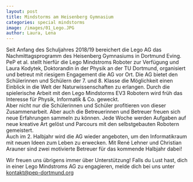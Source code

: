 ```yaml
---
layout: post
title: Mindstorms am Heisenberg Gymnasium
categories: special mindstorms
image: /images/01_Lego.JPG
author: Laura, Lena
---
```

Seit Anfang des Schuljahres 2018/19 bereichert die Lego AG das Nachmittagsprogramm des Heisenberg Gymnasiums in Dortmund Eving.
PeP et al. stellt hierfür die Lego Mindstroms Roboter zur Verfügung und Laura Kodytek, Doktorandin in der Physik an der TU Dortmund, organisiert und betreut mit riesigem Engagement die AG vor Ort.
Die AG bietet den Schülerinnen und Schülern der 7. und 8. Klasse die Möglichkeit einen Einblick in die Welt der Naturwissenschaften zu erlangen.
Durch die spielerische Arbeit mit den Lego Mindstorms EV3 Robotern wird früh das Interesse für Physik, Informatik & Co. geweckt.  
Aber nicht nur die Schülerinnen und Schüler profitieren von dieser Zusammenarbeit.
Aber auch die Betreuerinnen und Betreuer freuen sich neue Erfahrungen sammeln zu können.
Jede Woche werden Aufgaben auf neue kreative Art gelöst und Parcours mit den selbstgebauten Robotern gemeistert.   
Auch im 2. Halbjahr wird die AG wieder angeboten, um den Informatikraum mit neuen Ideen zum Leben zu erwecken.
Mit René Lehner und Christian Arauner sind zwei motivierte Betreuer für das kommende Halbjahr dabei!


Wir freuen uns übrigens immer über Unterstützung! Falls du Lust hast, dich in einer Lego Mindstroms AG zu engagieren, melde dich bei uns unter kontakt@pep-dortmund.org
